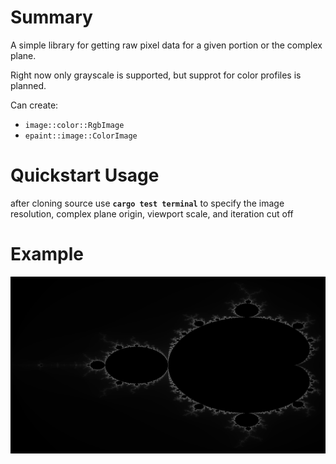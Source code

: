 # Summary
A simple library for getting raw pixel data for a given portion or the complex plane.

Right now only grayscale is supported, but supprot for color profiles is planned.

Can create: 
- <a src="https://docs.rs/image/latest/image/type.RgbImage.html">`image::color::RgbImage`</a>
- <a src="https://docs.rs/epaint/latest/epaint/image/struct.ColorImage.html">`epaint::image::ColorImage`</a>

# Quickstart Usage
after cloning source
use <b>`cargo test terminal`</b> to specify the image resolution, complex plane origin, viewport scale, and iteration cut off

# Example
<img src="mandlebrot.png">

